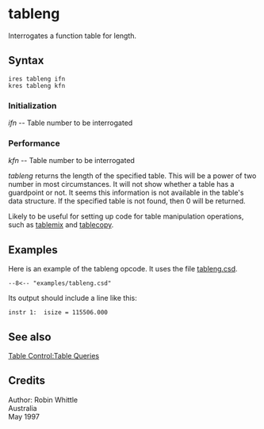 <!--
id:tableng
category:Table Control:Table Queries
-->
# tableng
Interrogates a function table for length.

## Syntax
``` csound-orc
ires tableng ifn
kres tableng kfn
```

### Initialization

_ifn_ -- Table number to be interrogated

### Performance

_kfn_ -- Table number to be interrogated

_tableng_ returns the length of the specified table. This will be a power of two number in most circumstances. It will not show whether a table has a guardpoint or not. It seems this information is not available in the table's data structure. If the specified table is not found, then 0 will be returned.

Likely to be useful for setting up code for table manipulation operations, such as [tablemix](../../opcodes/tablemix) and [tablecopy](../../opcodes/tablecopy).

## Examples

Here is an example of the tableng opcode. It uses the file [tableng.csd](../../examples/tableng.csd).

``` csound-csd title="Example of the tableng opcode." linenums="1"
--8<-- "examples/tableng.csd"
```

Its output should include a line like this:

```
instr 1:  isize = 115506.000
```

## See also

[Table Control:Table Queries](../../table/queries)

## Credits

Author: Robin Whittle<br>
Australia<br>
May 1997<br>
